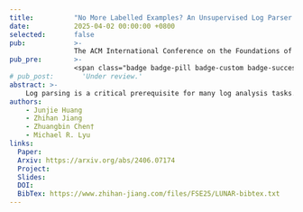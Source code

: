 ```yaml
---
title:          "No More Labelled Examples? An Unsupervised Log Parser with LLMs"
date:           2025-04-02 00:00:00 +0800
selected:       false
pub:            >-
                The ACM International Conference on the Foundations of Software Engineering, Trondheim, Norway, Jun 2025.
pub_pre:        >-
                <span class="badge badge-pill badge-custom badge-success">FSE'25</span>
# pub_post:       'Under review.'
abstract: >-
    Log parsing is a critical prerequisite for many log analysis tasks. However, existing language model-based parsers often rely heavily on high-quality labeled examples to perform well, which limits their practicality in real-world scenarios. To overcome this limitation, we propose LUNAR, an unsupervised, LLM-based method for efficient and ready-to-use log parsing, which is based on the key insight that while LLMs struggle with direct log parsing, their performance can be significantly improved through comparative analysis of multiple logs that differ only in their parameter components.
authors:
    - Junjie Huang
    - Zhihan Jiang
    - Zhuangbin Chen†
    - Michael R. Lyu
links:
  Paper: 
  Arxiv: https://arxiv.org/abs/2406.07174
  Project: 
  Slides: 
  DOI:
  BibTex: https://www.zhihan-jiang.com/files/FSE25/LUNAR-bibtex.txt
---
```

